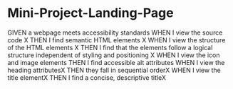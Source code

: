 # Mini-Project-Landing-Page
GIVEN a webpage meets accessibility standards
WHEN I view the source code X
THEN I find semantic HTML elements X
WHEN I view the structure of the HTML elements X
THEN I find that the elements follow a logical structure independent of styling and positioning X
WHEN I view the icon and image elements 
THEN I find accessible alt attributes
WHEN I view the heading attributesX
THEN they fall in sequential orderX
WHEN I view the title elementX
THEN I find a concise, descriptive titleX
